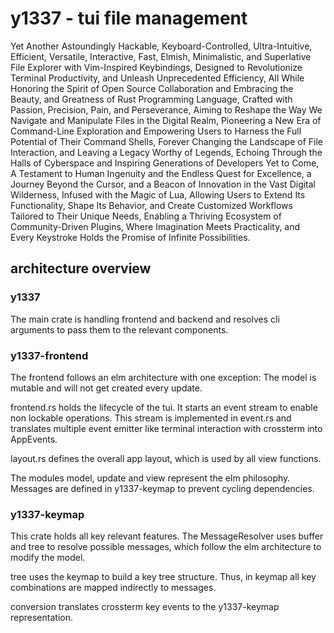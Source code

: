 # y1337 - tui file management

Yet Another Astoundingly Hackable, Keyboard-Controlled, Ultra-Intuitive,
Efficient, Versatile, Interactive, Fast, Elmish, Minimalistic, and Superlative
File Explorer with Vim-Inspired Keybindings, Designed to Revolutionize Terminal
Productivity, and Unleash Unprecedented Efficiency, All While Honoring the Spirit
of Open Source Collaboration and Embracing the Beauty, and Greatness of Rust Programming
Language, Crafted with Passion, Precision, Pain, and Perseverance, Aiming to Reshape
the Way We Navigate and Manipulate Files in the Digital Realm, Pioneering a New
Era of Command-Line Exploration and Empowering Users to Harness the Full Potential
of Their Command Shells, Forever Changing the Landscape of File Interaction, and
Leaving a Legacy Worthy of Legends, Echoing Through the Halls of Cyberspace and
Inspiring Generations of Developers Yet to Come, A Testament to Human Ingenuity
and the Endless Quest for Excellence, a Journey Beyond the Cursor, and a Beacon
of Innovation in the Vast Digital Wilderness, Infused with the Magic of Lua, Allowing
Users to Extend Its Functionality, Shape Its Behavior, and Create Customized Workflows
Tailored to Their Unique Needs, Enabling a Thriving Ecosystem of Community-Driven
Plugins, Where Imagination Meets Practicality, and Every Keystroke Holds the Promise
of Infinite Possibilities.

## architecture overview

### y1337

The main crate is handling frontend and backend and resolves cli arguments to
pass them to the relevant components.

### y1337-frontend

The frontend follows an elm architecture with one exception: The model is
mutable and will not get created every update.

frontend.rs holds the lifecycle of the tui. It starts an event stream to
enable non lockable operations. This stream is implemented in event.rs and
translates multiple event emitter like terminal interaction with crossterm into
AppEvents.

layout.rs defines the overall app layout, which is used by all view functions.

The modules model, update and view represent the elm philosophy. Messages
are defined in y1337-keymap to prevent cycling dependencies.

### y1337-keymap

This crate holds all key relevant features. The MessageResolver uses buffer
and tree to resolve possible messages, which follow the elm architecture to
modify the model.

tree uses the keymap to build a key tree structure. Thus, in keymap all
key combinations are mapped indirectly to messages.

conversion translates crossterm key events to the y1337-keymap
representation.
